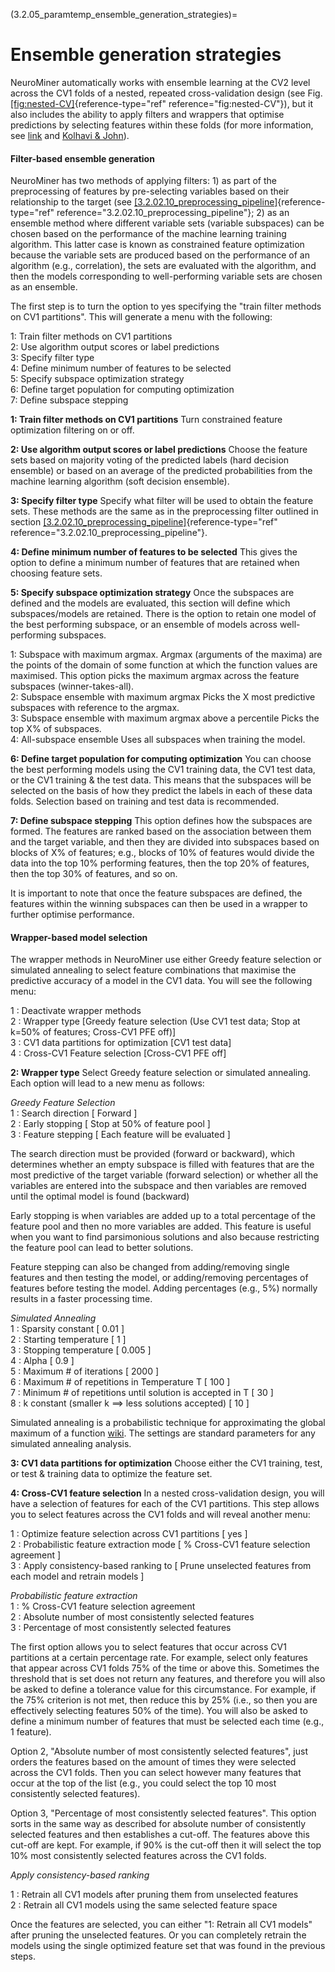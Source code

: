 (3.2.05_paramtemp_ensemble_generation_strategies)=
# Ensemble generation strategies 

NeuroMiner automatically works with ensemble learning at the CV2 level
across the CV1 folds of a nested, repeated cross-validation design (see
Fig. [\[fig:nested-CV\]](#fig:nested-CV){reference-type="ref"
reference="fig:nested-CV"}), but it also includes the ability to apply
filters and wrappers that optimise predictions by selecting features
within these folds (for more information, see
[link](https://en.wikipedia.org/wiki/Ensemble_learning) and [Kolhavi &
John](robotics.stanford.edu/users/gjohn/ftp/papers/wrap-final.ps)).

#### Filter-based ensemble generation

NeuroMiner has two methods of applying filters: 1) as part of the
preprocessing of features by pre-selecting variables based on their
relationship to the target (see
[\[3.2.02.10_preprocessing_pipeline\]](#3.2.02.10_preprocessing_pipeline){reference-type="ref"
reference="3.2.02.10_preprocessing_pipeline"}; 2) as an ensemble method
where different variable sets (variable subspaces) can be chosen based
on the performance of the machine learning training algorithm. This
latter case is known as constrained feature optimization because the
variable sets are produced based on the performance of an algorithm
(e.g., correlation), the sets are evaluated with the algorithm, and then
the models corresponding to well-performing variable sets are chosen as
an ensemble.

The first step is to turn the option to yes specifying the \"train
filter methods on CV1 partitions\". This will generate a menu with the
following:

1: Train filter methods on CV1 partitions\
2: Use algorithm output scores or label predictions\
3: Specify filter type\
4: Define minimum number of features to be selected\
5: Specify subspace optimization strategy\
6: Define target population for computing optimization\
7: Define subspace stepping

**1: Train filter methods on CV1 partitions** Turn constrained feature
optimization filtering on or off.

**2: Use algorithm output scores or label predictions** Choose the
feature sets based on majority voting of the predicted labels (hard
decision ensemble) or based on an average of the predicted probabilities
from the machine learning algorithm (soft decision ensemble).

**3: Specify filter type** Specify what filter will be used to obtain
the feature sets. These methods are the same as in the preprocessing
filter outlined in section
[\[3.2.02.10_preprocessing_pipeline\]](#3.2.02.10_preprocessing_pipeline){reference-type="ref"
reference="3.2.02.10_preprocessing_pipeline"}.

**4: Define minimum number of features to be selected** This gives the
option to define a minimum number of features that are retained when
choosing feature sets.

**5: Specify subspace optimization strategy** Once the subspaces are
defined and the models are evaluated, this section will define which
subspaces/models are retained. There is the option to retain one model
of the best performing subspace, or an ensemble of models across
well-performing subspaces.

1: Subspace with maximum argmax. Argmax (arguments of the maxima) are
the points of the domain of some function at which the function values
are maximised. This option picks the maximum argmax across the feature
subspaces (winner-takes-all).\
2: Subspace ensemble with maximum argmax Picks the X most predictive
subspaces with reference to the argmax.\
3: Subspace ensemble with maximum argmax above a percentile Picks the
top X% of subspaces.\
4: All-subspace ensemble Uses all subspaces when training the model.

**6: Define target population for computing optimization** You can
choose the best performing models using the CV1 training data, the CV1
test data, or the CV1 training & the test data. This means that the
subspaces will be selected on the basis of how they predict the labels
in each of these data folds. Selection based on training and test data
is recommended.

**7: Define subspace stepping** This option defines how the subspaces
are formed. The features are ranked based on the association between
them and the target variable, and then they are divided into subspaces
based on blocks of X% of features; e.g., blocks of 10% of features would
divide the data into the top 10% performing features, then the top 20%
of features, then the top 30% of features, and so on.

It is important to note that once the feature subspaces are defined, the
features within the winning subspaces can then be used in a wrapper to
further optimise performance.

#### Wrapper-based model selection

The wrapper methods in NeuroMiner use either Greedy feature selection or
simulated annealing to select feature combinations that maximise the
predictive accuracy of a model in the CV1 data. You will see the
following menu:

1 : Deactivate wrapper methods\
2 : Wrapper type \[Greedy feature selection (Use CV1 test data; Stop at
k=50% of features; Cross-CV1 PFE off)\]\
3 : CV1 data partitions for optimization \[CV1 test data\]\
4 : Cross-CV1 Feature selection \[Cross-CV1 PFE off\]

**2: Wrapper type** Select Greedy feature selection or simulated
annealing. Each option will lead to a new menu as follows:

*Greedy Feature Selection*\
1 : Search direction \[ Forward \]\
2 : Early stopping \[ Stop at 50% of feature pool \]\
3 : Feature stepping \[ Each feature will be evaluated \]

The search direction must be provided (forward or backward), which
determines whether an empty subspace is filled with features that are
the most predictive of the target variable (forward selection) or
whether all the variables are entered into the subspace and then
variables are removed until the optimal model is found (backward)

Early stopping is when variables are added up to a total percentage of
the feature pool and then no more variables are added. This feature is
useful when you want to find parsimonious solutions and also because
restricting the feature pool can lead to better solutions.

Feature stepping can also be changed from adding/removing single
features and then testing the model, or adding/removing percentages of
features before testing the model. Adding percentages (e.g., 5%)
normally results in a faster processing time.

*Simulated Annealing*\
1 : Sparsity constant \[ 0.01 \]\
2 : Starting temperature \[ 1 \]\
3 : Stopping temperature \[ 0.005 \]\
4 : Alpha \[ 0.9 \]\
5 : Maximum \# of iterations \[ 2000 \]\
6 : Maximum \# of repetitions in Temperature T \[ 100 \]\
7 : Minimum \# of repetitions until solution is accepted in T \[ 30 \]\
8 : k constant (smaller k ==$>$ less solutions accepted) \[ 10 \]

Simulated annealing is a probabilistic technique for approximating the
global maximum of a function
[wiki](https://en.wikipedia.org/wiki/Simulated_annealing). The settings
are standard parameters for any simulated annealing analysis.

**3: CV1 data partitions for optimization** Choose either the CV1
training, test, or test & training data to optimize the feature set.

**4: Cross-CV1 feature selection** In a nested cross-validation design,
you will have a selection of features for each of the CV1 partitions.
This step allows you to select features across the CV1 folds and will
reveal another menu:

1 : Optimize feature selection across CV1 partitions \[ yes \]\
2 : Probabilistic feature extraction mode \[ % Cross-CV1 feature
selection agreement \]\
3 : Apply consistency-based ranking to \[ Prune unselected features from
each model and retrain models \]

*Probabilistic feature extraction*\
1 : % Cross-CV1 feature selection agreement\
2 : Absolute number of most consistently selected features\
3 : Percentage of most consistently selected features

The first option allows you to select features that occur across CV1
partitions at a certain percentage rate. For example, select only
features that appear across CV1 folds 75% of the time or above this.
Sometimes the threshold that is set does not return any features, and
therefore you will also be asked to define a tolerance value for this
circumstance. For example, if the 75% criterion is not met, then reduce
this by 25% (i.e., so then you are effectively selecting features 50% of
the time). You will also be asked to define a minimum number of features
that must be selected each time (e.g., 1 feature).

Option 2, \"Absolute number of most consistently selected features\",
just orders the features based on the amount of times they were selected
across the CV1 folds. Then you can select however many features that
occur at the top of the list (e.g., you could select the top 10 most
consistently selected features).

Option 3, \"Percentage of most consistently selected features\". This
option sorts in the same way as described for absolute number of
consistently selected features and then establishes a cut-off. The
features above this cut-off are kept. For example, if 90% is the cut-off
then it will select the top 10% most consistently selected features
across the CV1 folds.

*Apply consistency-based ranking*

1 : Retrain all CV1 models after pruning them from unselected features\
2 : Retrain all CV1 models using the same selected feature space

Once the features are selected, you can either \"1: Retrain all CV1
models\" after pruning the unselected features. Or you can completely
retrain the models using the single optimized feature set that was found
in the previous steps.
